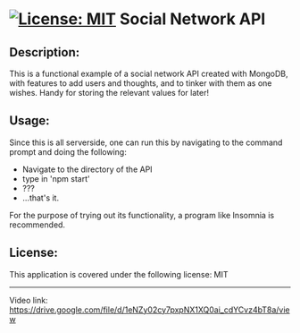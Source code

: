 # [![License: MIT](https://img.shields.io/badge/License-MIT-yellow.svg)](https://opensource.org/licenses/MIT) Social Network API

## Description:

This is a functional example of a social network API created with MongoDB, with features to add users and thoughts, and to tinker with them as one wishes. Handy for storing the relevant values for later!

## Usage:

Since this is all serverside, one can run this by navigating to the command prompt and doing the following:

- Navigate to the directory of the API
- type in 'npm start'
- ???
- ...that's it.

For the purpose of trying out its functionality, a program like Insomnia is recommended.

## License:

This application is covered under the following license: MIT

- - -

Video link: https://drive.google.com/file/d/1eNZy02cy7pxpNX1XQ0ai_cdYCvz4bT8a/view